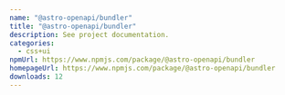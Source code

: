 ```yaml
---
name: "@astro-openapi/bundler"
title: "@astro-openapi/bundler"
description: See project documentation.
categories:
  - css+ui
npmUrl: https://www.npmjs.com/package/@astro-openapi/bundler
homepageUrl: https://www.npmjs.com/package/@astro-openapi/bundler
downloads: 12
---
```

